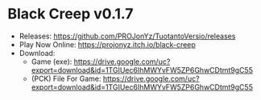 # Black Creep v0.1.7
- Releases:
https://github.com/PROJonYz/TuotantoVersio/releases
- Play Now Online:
https://projonyz.itch.io/black-creep
- Download:
  - Game (exe): https://drive.google.com/uc?export=download&id=1TGIUec6IhMWYvFW5ZP6GhwCDtmt9gC55
  - (PCK) File For Game: https://drive.google.com/uc?export=download&id=1TGIUec6IhMWYvFW5ZP6GhwCDtmt9gC55
